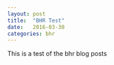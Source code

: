 ```yaml
---
layout: post
title:  "BHR Test"
date:   2016-03-30
categories: bhr
---
```


This is a test of the bhr blog posts
